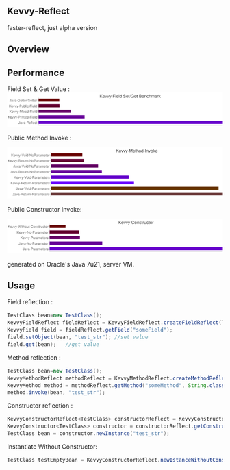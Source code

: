 ## Kevvy-Reflect
faster-reflect, just alpha version

## Overview


## Performance
Field Set & Get Value :
![image](https://github.com/alimuya/kevvy-reflect/raw/master/build/res/benchmark/field/jdk7_field_all.png)

Public Method Invoke :

![image](https://github.com/alimuya/kevvy-reflect/raw/master/build/res/benchmark/method/jdk7_method_all.png)

Public Constructor Invoke:

![image](https://github.com/alimuya/kevvy-reflect/raw/master/build/res/benchmark/constructor/jdk7_constructor_all.png)


generated on Oracle's Java 7u21, server VM.

## Usage

Field reflection :

```java
TestClass bean=new TestClass();
KevvyFieldReflect fieldReflect = KevvyFieldReflect.createFieldReflect(TestClass.class);
KevvyField field = fieldReflect.getField("someField");
field.setObject(bean, "test_str"); //set value
field.get(bean);   //get value
```

Method reflection :

```java
TestClass bean=new TestClass();
KevvyMethodReflect methodReflect = KevvyMethodReflect.createMethodReflect(TestClass.class);
KevvyMethod method = methodReflect.getMethod("someMethod", String.class);
method.invoke(bean, "test_str");
```

Constructor reflection :

```java
KevvyConstructorReflect<TestClass> constructorReflect = KevvyConstructorReflect.createConstructor(TestClass.class);
KevvyConstructor<TestClass> constructor = constructorReflect.getConstructor(String.class);
TestClass bean = constructor.newInstance("test_str");
```

Instantiate Without Constructor:
```java
TestClass testEmptyBean = KevvyConstructorReflect.newIstanceWithoutConstructor(TestClass.class);
```

